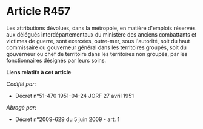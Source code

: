 # Article R457

Les attributions dévolues, dans la métropole, en matière d'emplois réservés aux délégués interdépartementaux du ministère des
anciens combattants et victimes de guerre, sont exercées, outre-mer, sous l'autorité, soit du haut commissaire ou gouverneur
général dans les territoires groupés, soit du gouverneur ou chef de territoire dans les territoires non groupés, par les
fonctionnaires désignés par leurs soins.

**Liens relatifs à cet article**

_Codifié par_:

  - Décret n°51-470 1951-04-24 JORF 27 avril 1951

_Abrogé par_:

  - Décret n°2009-629 du 5 juin 2009 - art. 1
